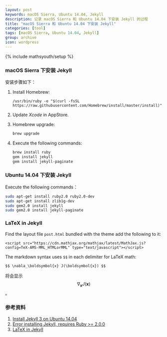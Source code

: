 ```yaml
---
layout: post
keywords: macOS Sierra, Ubuntu 14.04, Jekyll
description: 记录 macOS Sierra 和 Ubuntu 14.04 下安装 Jekyll 的过程
title: "macOS Sierra 和 Ubuntu 14.04 下安装 Jekyll"
categories: [tool]
tags: [macOS Sierra, Ubuntu 14.04, Jekyll]
group: archive
icon: wordpress
---
```

{% include mathsyouth/setup %}


### macOS Sierra 下安装 Jekyll

安装步骤如下：

1. Install Homebrew:

   ```
   /usr/bin/ruby -e "$(curl -fsSL https://raw.githubusercontent.com/Homebrew/install/master/install)"
   ```
1. Update *Xcode* in AppStore.
1. Homebrew upgrade:

   ```bash
   brew upgrade
   ```
1. Execute the following commands:

   ```bash
   brew install ruby
   gem install jekyll
   gem install jekyll-paginate
   ```

### Ubuntu 14.04 下安装 Jekyll

Execute the following commands：

```bash
sudo apt-get install ruby2.0 ruby2.0-dev
sudo apt-get install zlib1g-dev
sudo gem2.0 install jekyll
sudo gem2.0 install jekyll-paginate
```

### LaTeX in Jekyll

Find the layout file `post.html` bundled with the theme add the following to it:

```
<script src="https://cdn.mathjax.org/mathjax/latest/MathJax.js?config=TeX-AMS-MML_HTMLorMML" type="text/javascript"></script>
```

The markdown syntax uses `$$` in each delimiter for LaTeX math:

```
$$ \nabla_\boldsymbol{x} J(\boldsymbol{x}) $$
```

将会显示 $$ \nabla_\boldsymbol{x} J(\boldsymbol{x}) $$。


### 参考资料

1. [Install Jekyll 3 on Ubuntu 14.04](http://www.antoniocoratelli.eu/articles/2016-08/install-jekyll-3-on-ubuntu-14-04/)
1. [Error installing Jekyll, requires Ruby >= 2.0.0](http://stackoverflow.com/questions/33503796/error-installing-jekyll-requires-ruby-2-0-0/41093376#41093376)
1. [LaTeX in Jekyll](http://www.iangoodfellow.com/blog/jekyll/markdown/tex/2016/11/07/latex-in-markdown.html)
